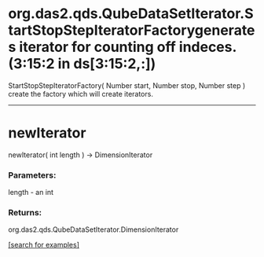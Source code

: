 # org.das2.qds.QubeDataSetIterator.StartStopStepIteratorFactorygenerates iterator for counting off indeces.  (3:15:2 in ds[3:15:2,:])
StartStopStepIteratorFactory( Number start, Number stop, Number step )
create the factory which will create iterators.

***
<a name="newIterator"></a>
# newIterator
newIterator( int length ) &rarr; DimensionIterator



### Parameters:
length - an int

### Returns:
org.das2.qds.QubeDataSetIterator.DimensionIterator


<a href="https://github.com/autoplot/dev/search?q=newIterator&unscoped_q=newIterator">[search for examples]</a>

